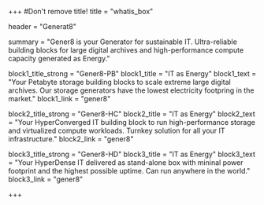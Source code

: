 +++
#Don't remove title!
title = "whatis_box"

header = "Generat8"

summary = "Gener8 is your Generator for sustainable IT. Ultra-reliable building blocks for large digital archives and high-performance compute capacity generated as Energy."

block1_title_strong = "Gener8-PB"
block1_title = "IT as Energy"
block1_text = "Your Petabyte storage building blocks to scale extreme large digital archives. Our storage generators have the lowest electricity footpring in the market."
block1_link = "gener8"

block2_title_strong = "Gener8-HC"
block2_title = "IT as Energy"
block2_text = "Your HyperConverged IT building block to run high-performance storage and virtualized compute workloads. Turnkey solution for all your IT infrastructure."
block2_link = "gener8"

block3_title_strong = "Gener8-HD"
block3_title = "IT as Energy"
block3_text = "Your HyperDense IT delivered as stand-alone box with mininal power footprint and the highest possible uptime. Can run anywhere in the world."
block3_link = "gener8"

+++